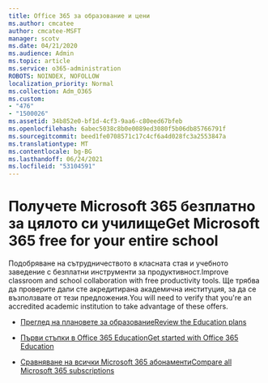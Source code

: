 ```yaml
---
title: Office 365 за образование и цени
ms.author: cmcatee
author: cmcatee-MSFT
manager: scotv
ms.date: 04/21/2020
ms.audience: Admin
ms.topic: article
ms.service: o365-administration
ROBOTS: NOINDEX, NOFOLLOW
localization_priority: Normal
ms.collection: Adm_O365
ms.custom:
- "476"
- "1500026"
ms.assetid: 34b852e0-bf1d-4cf3-9aa6-c80eed67bfeb
ms.openlocfilehash: 6abec5038c8b0e0089ed3080f5b06db85766791f
ms.sourcegitcommit: beed1fe0708571c17c4cf6a4d028fc3a2553847a
ms.translationtype: MT
ms.contentlocale: bg-BG
ms.lasthandoff: 06/24/2021
ms.locfileid: "53104591"
---
```

# <a name="get-microsoft-365-free-for-your-entire-school"></a><span data-ttu-id="189ce-102">Получете Microsoft 365 безплатно за цялото си училище</span><span class="sxs-lookup"><span data-stu-id="189ce-102">Get Microsoft 365 free for your entire school</span></span>

<span data-ttu-id="189ce-103">Подобряване на сътрудничеството в класната стая и учебното заведение с безплатни инструменти за продуктивност.</span><span class="sxs-lookup"><span data-stu-id="189ce-103">Improve classroom and school collaboration with free productivity tools.</span></span> <span data-ttu-id="189ce-104">Ще трябва да проверите дали сте акредитирана академична институция, за да се възползвате от тези предложения.</span><span class="sxs-lookup"><span data-stu-id="189ce-104">You will need to verify that you're an accredited academic institution to take advantage of these offers.</span></span>
  
- [<span data-ttu-id="189ce-105">Преглед на плановете за образование</span><span class="sxs-lookup"><span data-stu-id="189ce-105">Review the Education plans</span></span>](https://products.office.com/academic/compare-office-365-education-plans)

- [<span data-ttu-id="189ce-106">Първи стъпки в Office 365 Education</span><span class="sxs-lookup"><span data-stu-id="189ce-106">Get started with Office 365 Education</span></span>](https://support.office.com/article/get-started-with-office-365-education-ab02abe5-a1ee-458c-b749-5b44416ccf14?wt.mc_id=o365_portal_mmaven&ui=en-US&rs=en-US&ad=US)

- [<span data-ttu-id="189ce-107">Сравняване на всички Microsoft 365 абонаменти</span><span class="sxs-lookup"><span data-stu-id="189ce-107">Compare all Microsoft 365 subscriptions</span></span>](https://products.office.com/business/compare-more-office-365-for-business-plans)